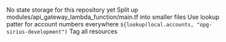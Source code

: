 No state storage for this repository yet
Split up modules/api_gateway_lambda_function/main.tf into smaller files
Use lookup patter for account numbers everywhere `${lookup(local.accounts, "opg-sirius-development")`
Tag all resources
